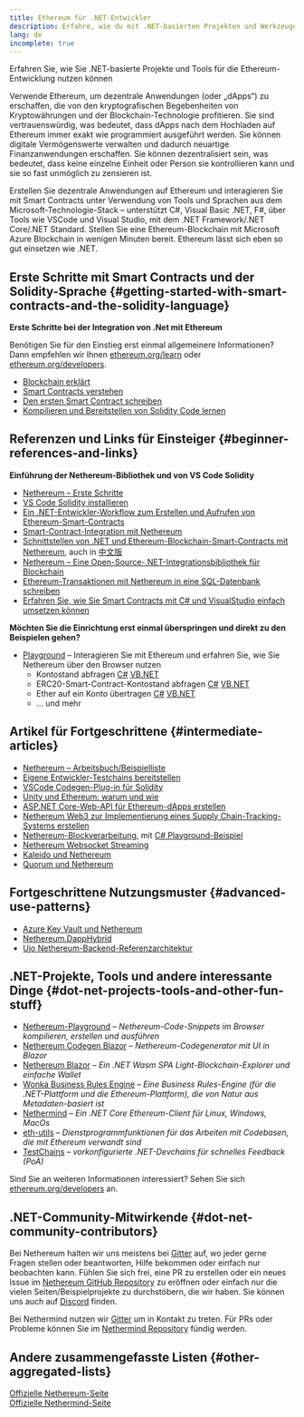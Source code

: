 ```yaml
---
title: Ethereum für .NET-Entwickler
description: Erfahre, wie du mit .NET-basierten Projekten und Werkzeugen für Ethereum entwickeln kannst
lang: de
incomplete: true
---
```


<div class="featured">Erfahren Sie, wie Sie .NET-basierte Projekte und Tools für die Ethereum-Entwicklung nutzen können</div>

Verwende Ethereum, um dezentrale Anwendungen (oder „dApps“) zu erschaffen, die von den kryptografischen Begebenheiten von Kryptowährungen und der Blockchain-Technologie profitieren. Sie sind vertrauenswürdig, was bedeutet, dass dApps nach dem Hochladen auf Ethereum immer exakt wie programmiert ausgeführt werden. Sie können digitale Vermögenswerte verwalten und dadurch neuartige Finanzanwendungen erschaffen. Sie können dezentralisiert sein, was bedeutet, dass keine einzelne Einheit oder Person sie kontrollieren kann und sie so fast unmöglich zu zensieren ist.

Erstellen Sie dezentrale Anwendungen auf Ethereum und interagieren Sie mit Smart Contracts unter Verwendung von Tools und Sprachen aus dem Microsoft-Technologie-Stack – unterstützt C#, Visual Basic .NET, F#, über Tools wie VSCode und Visual Studio, mit dem .NET Framework/.NET Core/.NET Standard. Stellen Sie eine Ethereum-Blockchain mit Microsoft Azure Blockchain in wenigen Minuten bereit. Ethereum lässt sich eben so gut einsetzen wie .NET.

## Erste Schritte mit Smart Contracts und der Solidity-Sprache {#getting-started-with-smart-contracts-and-the-solidity-language}

**Erste Schritte bei der Integration von .Net mit Ethereum**

Benötigen Sie für den Einstieg erst einmal allgemeinere Informationen? Dann empfehlen wir Ihnen [ethereum.org/learn](/learn/) oder [ethereum.org/developers](/developers/).

- [Blockchain erklärt](https://kauri.io/article/d55684513211466da7f8cc03987607d5/blockchain-explained)
- [Smart Contracts verstehen](https://kauri.io/article/e4f66c6079e74a4a9b532148d3158188/ethereum-101-part-5-the-smart-contract)
- [Den ersten Smart Contract schreiben](https://kauri.io/article/124b7db1d0cf4f47b414f8b13c9d66e2/remix-ide-your-first-smart-contract)
- [Kompilieren und Bereitstellen von Solidity Code lernen](https://kauri.io/article/973c5f54c4434bb1b0160cff8c695369/understanding-smart-contract-compilation-and-deployment)

## Referenzen und Links für Einsteiger {#beginner-references-and-links}

**Einführung der Nethereum-Bibliothek und von VS Code Solidity**

- [Nethereum – Erste Schritte](https://docs.nethereum.com/en/latest/getting-started/)
- [VS Code Solidity installieren](https://marketplace.visualstudio.com/items?itemName=JuanBlanco.solidity)
- [Ein .NET-Entwickler-Workflow zum Erstellen und Aufrufen von Ethereum-Smart-Contracts](https://medium.com/coinmonks/a-net-developers-workflow-for-creating-and-calling-ethereum-smart-contracts-44714f191db2)
- [Smart-Contract-Integration mit Nethereum](https://kauri.io/#collections/Getting%20Started/smart-contracts-integration-with-nethereum/#smart-contracts-integration-with-nethereumm)
- [Schnittstellen von .NET und Ethereum-Blockchain-Smart-Contracts mit Nethereum](https://medium.com/my-blockchain-development-daily-journey/interfacing-net-and-ethereum-blockchain-smart-contracts-with-nethereum-2fa3729ac933), auch in [中文版](https://medium.com/my-blockchain-development-daily-journey/%E4%BD%BF%E7%94%A8nethereum%E9%80%A3%E6%8E%A5-net%E5%92%8C%E4%BB%A5%E5%A4%AA%E7%B6%B2%E5%8D%80%E5%A1%8A%E9%8F%88%E6%99%BA%E8%83%BD%E5%90%88%E7%B4%84-4a96d35ad1e1)
- [Nethereum – Eine Open-Source-.NET-Integrationsbibliothek für Blockchain](https://kauri.io/#collections/a%20hackathon%20survival%20guide/nethereum-an-open-source-.net-integration-library/)
- [Ethereum-Transaktionen mit Nethereum in eine SQL-Datenbank schreiben](https://medium.com/coinmonks/writing-ethereum-transactions-to-sql-database-using-nethereum-fd94e0e4fa36)
- [Erfahren Sie, wie Sie Smart Contracts mit C# und VisualStudio einfach umsetzen können](https://koukia.ca/deploy-ethereum-smart-contracts-using-c-and-visualstudio-5be188ae928c)

**Möchten Sie die Einrichtung erst einmal überspringen und direkt zu den Beispielen gehen?**

- [Playground](http://playground.nethereum.com/) – Interagieren Sie mit Ethereum und erfahren Sie, wie Sie Nethereum über den Browser nutzen
  - Kontostand abfragen [C#](http://playground.nethereum.com/csharp/id/1001) [VB.NET](http://playground.nethereum.com/vb/id/2001)
  - ERC20-Smart-Contract-Kontostand abfragen [C#](http://playground.nethereum.com/csharp/id/1005) [VB.NET](http://playground.nethereum.com/vb/id/2004)
  - Ether auf ein Konto übertragen [C#](http://playground.nethereum.com/csharp/id/1003) [VB.NET](http://playground.nethereum.com/vb/id/2003)
  - ... und mehr

## Artikel für Fortgeschrittene {#intermediate-articles}

- [Nethereum – Arbeitsbuch/Beispielliste](http://docs.nethereum.com/en/latest/Nethereum.Workbooks/docs/)
- [Eigene Entwickler-Testchains bereitstellen](https://github.com/Nethereum/Testchains)
- [VSCode Codegen-Plug-in für Solidity](https://docs.nethereum.com/en/latest/nethereum-codegen-vscodesolidity/)
- [Unity und Ethereum: warum und wie](https://www.raywenderlich.com/5509-unity-and-ethereum-why-and-how)
- [ASP.NET Core-Web-API für Ethereum-dApps erstellen](https://tech-mint.com/blockchain/create-asp-net-core-web-api-for-ethereum-dapps/)
- [Nethereum Web3 zur Implementierung eines Supply Chain-Tracking-Systems erstellen](http://blog.pomiager.com/post/using-nethereum-web3-to-implement-a-supply-chain-traking-system4)
- [Nethereum-Blockverarbeitung](https://nethereum.readthedocs.io/en/latest/nethereum-block-processing-detail/), mit [C# Playground-Beispiel](http://playground.nethereum.com/csharp/id/1025)
- [Nethereum Websocket Streaming](https://nethereum.readthedocs.io/en/latest/nethereum-subscriptions-streaming/)
- [Kaleido und Nethereum](https://kaleido.io/kaleido-and-nethereum/)
- [Quorum und Nethereum](https://github.com/Nethereum/Nethereum/blob/master/src/Nethereum.Quorum/README.md)

## Fortgeschrittene Nutzungsmuster {#advanced-use-patterns}

- [Azure Key Vault und Nethereum](https://github.com/Azure-Samples/bc-community-samples/tree/master/akv-nethereum)
- [Nethereum.DappHybrid](https://github.com/Nethereum/Nethereum.DappHybrid)
- [Ujo Nethereum-Backend-Referenzarchitektur](https://docs.nethereum.com/en/latest/nethereum-ujo-backend-sample/)

## .NET-Projekte, Tools und andere interessante Dinge {#dot-net-projects-tools-and-other-fun-stuff}

- [Nethereum-Playground](http://playground.nethereum.com/) – _Nethereum-Code-Snippets im Browser kompilieren, erstellen und ausführen_
- [Nethereum Codegen Blazor](https://github.com/Nethereum/Nethereum.CodeGen.Blazor) – _Nethereum-Codegenerator mit UI in Blazor_
- [Nethereum Blazor](https://github.com/Nethereum/NethereumBlazor) – _Ein .NET Wasm SPA Light-Blockchain-Explorer und einfache Wallet_
- [Wonka Business Rules Engine](https://docs.nethereum.com/en/latest/wonka/) – _Eine Business Rules-Engine (für die .NET-Plattform und die Ethereum-Plattform), die von Natur aus Metadaten-basiert ist_
- [Nethermind](https://github.com/NethermindEth/nethermind) – _Ein .NET Core Ethereum-Client für Linux, Windows, MacOs_
- [eth-utils](https://github.com/ethereum/eth-utils/) – _Dienstprogrammfunktionen für das Arbeiten mit Codebasen, die mit Ethereum verwandt sind_
- [TestChains](https://github.com/Nethereum/TestChains) – _vorkonfigurierte .NET-Devchains für schnelles Feedback (PoA)_

Sind Sie an weiteren Informationen interessiert? Sehen Sie sich [ethereum.org/developers](/developers/) an.

## .NET-Community-Mitwirkende {#dot-net-community-contributors}

Bei Nethereum halten wir uns meistens bei [Gitter](https://gitter.im/Nethereum/Nethereum) auf, wo jeder gerne Fragen stellen oder beantworten, Hilfe bekommen oder einfach nur beobachten kann. Fühlen Sie sich frei, eine PR zu erstellen oder ein neues Issue im [Nethereum GitHub Repository](https://github.com/Nethereum) zu eröffnen oder einfach nur die vielen Seiten/Beispielprojekte zu durchstöbern, die wir haben. Sie können uns auch auf [Discord](https://discord.gg/jQPrR58FxX) finden.

Bei Nethermind nutzen wir [Gitter](https://gitter.im/nethermindeth/nethermind) um in Kontakt zu treten. Für PRs oder Probleme können Sie im [Nethermind Repository](https://github.com/NethermindEth/nethermind) fündig werden.

## Andere zusammengefasste Listen {#other-aggregated-lists}

[Offizielle Nethereum-Seite](https://nethereum.com/)  
[Offizielle Nethermind-Seite](https://nethermind.io/)
